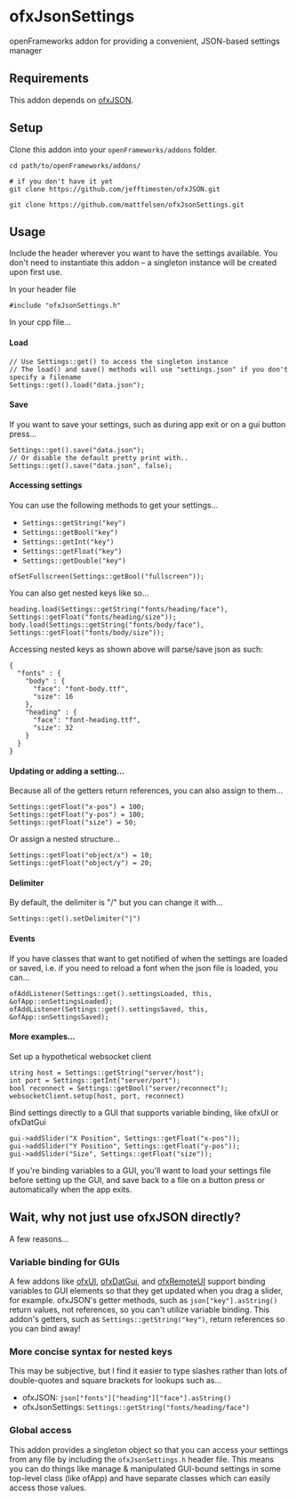 # ofxJsonSettings

openFrameworks addon for providing a convenient, JSON-based settings manager

## Requirements

This addon depends on [ofxJSON](https://github.com/jefftimesten/ofxJSON).

## Setup

Clone this addon into your `openFrameworks/addons` folder.

```
cd path/to/openFrameworks/addons/

# if you don't have it yet
git clone https://github.com/jefftimesten/ofxJSON.git

git clone https://github.com/mattfelsen/ofxJsonSettings.git
```

## Usage

Include the header wherever you want to have the settings available. You don't need to instantiate this addon – a singleton instance will be created upon first use.

In your header file

`#include "ofxJsonSettings.h"`

In your cpp file...

#### Load

```
// Use Settings::get() to access the singleton instance
// The load() and save() methods will use "settings.json" if you don't specify a filename
Settings::get().load("data.json");
```

#### Save

If you want to save your settings, such as during app exit or on a gui button press...

```
Settings::get().save("data.json");
// Or disable the default pretty print with..
Settings::get().save("data.json", false);
```

#### Accessing settings

You can use the following methods to get your settings...

- `Settings::getString("key")`
- `Settings::getBool("key")`
- `Settings::getInt("key")`
- `Settings::getFloat("key")`
- `Settings::getDouble("key")`

```
ofSetFullscreen(Settings::getBool("fullscreen"));
```

You can also get nested keys like so...

```
heading.load(Settings::getString("fonts/heading/face"), Settings::getFloat("fonts/heading/size"));
body.load(Settings::getString("fonts/body/face"), Settings::getFloat("fonts/body/size"));
```

Accessing nested keys as shown above will parse/save json as such:

```
{
  "fonts" : {
    "body" : {
      "face": "font-body.ttf",
      "size": 16
    },
    "heading" : {
      "face": "font-heading.ttf",
      "size": 32
    }
  }
}
```

#### Updating or adding a setting...

Because all of the getters return references, you can also assign to them...

```
Settings::getFloat("x-pos") = 100;
Settings::getFloat("y-pos") = 100;
Settings::getFloat("size") = 50;
```

Or assign a nested structure...

```
Settings::getFloat("object/x") = 10;
Settings::getFloat("object/y") = 20;
```

#### Delimiter

By default, the delimiter is "/" but you can change it with...

```
Settings::get().setDelimiter("|")
```

#### Events

If you have classes that want to get notified of when the settings are loaded or saved, i.e. if you need to reload a font when the json file is loaded, you can...

```
ofAddListener(Settings::get().settingsLoaded, this, &ofApp::onSettingsLoaded);
ofAddListener(Settings::get().settingsSaved, this, &ofApp::onSettingsSaved);
```

#### More examples...

Set up a hypothetical websocket client

```
string host = Settings::getString("server/host");
int port = Settings::getInt("server/port");
bool reconnect = Settings::getBool("server/reconnect");
websocketClient.setup(host, port, reconnect)
```

Bind settings directly to a GUI that supports variable binding, like ofxUI or ofxDatGui

```
gui->addSlider("X Position", Settings::getFloat("x-pos"));
gui->addSlider("Y Position", Settings::getFloat("y-pos"));
gui->addSlider("Size", Settings::getFloat("size"));
```

If you're binding variables to a GUI, you'll want to load your settings file before setting up the GUI, and save back to a file on a button press or automatically when the app exits.

## Wait, why not just use ofxJSON directly?

A few reasons...

### Variable binding for GUIs

A few addons like [ofxUI](https://github.com/rezaali/ofxUI), [ofxDatGui](https://github.com/braitsch/ofxDatGui), and [ofxRemoteUI](https://github.com/armadillu/ofxRemoteUI) support binding variables to GUI elements so that they get updated when you drag a slider, for example. ofxJSON's getter methods, such as `json["key"].asString()` return values, not references, so you can't utilize variable binding. This addon's getters, such as `Settings::getString("key")`, return references so you can bind away!

### More concise syntax for nested keys

This may be subjective, but I find it easier to type slashes rather than lots of double-quotes and square brackets for lookups such as...

- ofxJSON: `json["fonts"]["heading"]["face"].asString()`
- ofxJsonSettings: `Settings::getString("fonts/heading/face")`
 
### Global access

This addon provides a singleton object so that you can access your settings from any file by including the `ofxJsonSettings.h` header file. This means you can do things like manage & manipulated GUI-bound settings in some top-level class (like ofApp) and have separate classes which can easily access those values. 
